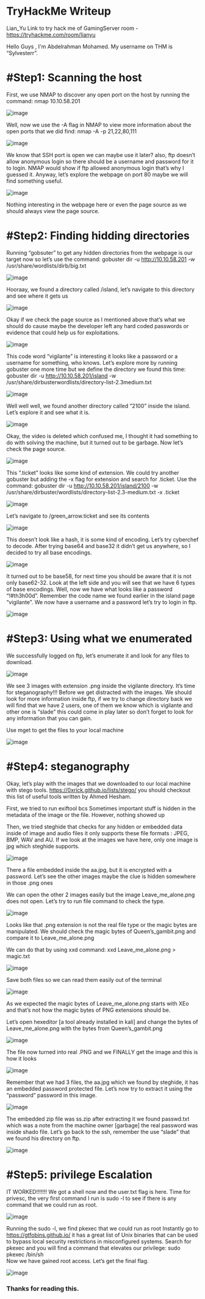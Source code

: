 # TryHackMe Writeup 
Lian_Yu Link to try hack me of GamingServer room - https://tryhackme.com/room/lianyu

Hello Guys , I'm Abdelrahman Mohamed. My username on THM is “Sylvesterr”.

# #Step1: Scanning the host
First, we use NMAP to discover any open port on the host by running the command: nmap 10.10.58.201

![image](https://user-images.githubusercontent.com/118617364/202856505-54a84a2a-84cc-48d6-ad0d-b92fa598cdf4.png)

Well, now we use the -A flag in NMAP to view more information about the open ports that we did find: nmap -A -p 21,22,80,111 

![image](https://user-images.githubusercontent.com/118617364/202856533-40326b12-3d55-426e-ab92-91fbe9c52575.png)

We know that SSH port is open we can maybe use it later?
also, ftp doesn’t allow anonymous login so there should be a username and password for it to login. NMAP would show if ftp allowed anonymous login that’s why I guessed it.
Anyway, let’s explore the webpage on port 80 maybe we will find something useful. 

![image](https://user-images.githubusercontent.com/118617364/202856738-dbbd0904-113d-47ef-955a-6bf95f1a15b9.png)

Nothing interesting in the webpage here or even the page source as we should always view the page source.
# #Step2: Finding hidding directories
Running “gobsuter” to get any hidden directories from the webpage is our target now so let’s use the command: gobuster dir -u http://10.10.58.201 -w /usr/share/wordlists/dirb/big.txt

![image](https://user-images.githubusercontent.com/118617364/202856824-9b50c902-3e5d-43e4-8bba-a8041009da2d.png)

Hooraay, we found a directory called /island, let’s navigate to this directory and see where it gets us

![image](https://user-images.githubusercontent.com/118617364/202856871-17222b0c-827b-49c8-aeab-5369f1202cef.png)

Okay if we check the page source as I mentioned above that’s what we should do cause maybe the developer left any hard coded passwords or evidence that could help us for exploitations.

![image](https://user-images.githubusercontent.com/118617364/202856893-14f951cb-d92c-48f9-ac23-e941ba299042.png)

This code word “vigilante” is interesting it looks like a password or a username for something, who knows. Let’s explore more by running gobuster one more time but we define the directory we found this time: gobuster dir -u http://10.10.58.201/island -w /usr/share/dirbusterwordlists/directory-list-2.3medium.txt

![image](https://user-images.githubusercontent.com/118617364/202856922-8b6769e5-88cf-4e6d-a8b0-e5c04eea3de4.png)

Well well well, we found another directory called “2100” inside the island. Let’s explore it and see what it is.

![image](https://user-images.githubusercontent.com/118617364/202856936-2bdc3d34-4d81-4bf4-8eb4-96b2f0bf6cea.png)

Okay, the video is deleted which confused me, I thought it had something to do with solving the machine, but it turned out to be garbage. Now let’s check the page source.

![image](https://user-images.githubusercontent.com/118617364/202856960-8e26870e-4dc9-4d18-9a03-b6f24aaa5c8a.png)

This “.ticket” looks like some kind of extension. We could try another gobuster but adding the -x flag for extension and search for .ticket. Use the command: gobuster dir -u http://10.10.58.201/island/2100 -w /usr/share/dirbuster/wordlists/directory-list-2.3-medium.txt -x .ticket

![image](https://user-images.githubusercontent.com/118617364/202856970-df287aeb-45a6-4406-b3ed-e29abe87ea5e.png)

Let’s navigate to /green_arrow.ticket and see its contents 

![image](https://user-images.githubusercontent.com/118617364/202856980-4495a160-6615-4987-89d1-1777839a8768.png)

This doesn’t look like a hash, it is some kind of encoding. Let’s try cyberchef to decode. After trying  base64 and  base32 it didn’t get us anywhere, so I decided to try all base encodings.

![image](https://user-images.githubusercontent.com/118617364/202856996-f141a8ec-1282-4d67-b7a4-c43a1adc5f02.png)

It turned out to be base58, for next time you should be aware that it is not only base62-32. Look at the left  side and you will see that we have 6 types of base encodings. Well, now we have what looks like a password “!#th3h00d”. Remember the code name we found earlier in the island page “vigilante”. We now have a username and a password let’s try to login in ftp.

![image](https://user-images.githubusercontent.com/118617364/202857130-826b47bc-73b1-4259-ab8a-d27a722bb45d.png)
# #Step3: Using what we enumerated
We successfully logged on ftp, let’s enumerate it and look for any files to download.

![image](https://user-images.githubusercontent.com/118617364/202857153-4302145a-6426-4bd8-99fc-859d9a2a0462.png)

We see 3 images with extension .png inside the vigilante directory.
It’s time for steganography!!! Before we get distracted with the images. We should look for more information inside ftp, if we try to change directory back we will find that we have 2 users, one of them we know which is vigilante and other one is “slade” this could come in play later so don’t forget to look for any information that you can gain.

Use mget <filename> to get the files to your local machine
  
![image](https://user-images.githubusercontent.com/118617364/202857172-93795942-8bc6-4412-b581-dccac52a78c0.png)
# #Step4: steganography

Okay, let’s play with the images that we downloaded to our local machine with stego tools. https://0xrick.github.io/lists/stego/ you should checkout this list of useful tools written by Ahmed Hesham.
  
First, we tried to run exiftool bcs Sometimes important stuff is hidden in the metadata of the image or the file. However, nothing showed up
  
Then, we tried steghide that checks for any hidden or embedded data inside of image and audio files it only supports these file formats : JPEG, BMP, WAV and AU. If we look at the images we have here, only one image is jpg which steghide supports.
  
![image](https://user-images.githubusercontent.com/118617364/202857198-f313818c-a58a-4638-b76c-fb0960fbf1da.png)

There a file embedded inside the aa.jpg, but it is encrypted with a password. Let’s see the other images maybe the clue is hidden somewhere in those .png ones

We can open the other 2 images easily but the image Leave_me_alone.png  does not open. Let’s try to run file command to check the type.
  
 ![image](https://user-images.githubusercontent.com/118617364/202857304-f30f06bf-08bf-434c-8562-11bd47ffb132.png)
  
Looks like that .png extension is not the real file type or the magic bytes are manipulated. We should check the magic bytes of Queen’s_gambit.png and compare it to Leave_me_alone.png 

We can do that by using xxd command: xxd Leave_me_alone.png > magic.txt
  
 ![image](https://user-images.githubusercontent.com/118617364/202857338-c0deca74-9a84-4ddd-96ba-601080e4ad55.png)

Save both files so we can read them easily out of the terminal 
  
  ![image](https://user-images.githubusercontent.com/118617364/202857493-aaa2194b-83e6-433b-9524-cad660549312.png)

 As we expected the magic bytes of Leave_me_alone.png starts with XEo and that’s not how the magic bytes of PNG extensions should be.
  
Let’s open hexeditor [a tool already installed in kali] and change the bytes of Leave_me_alone.png with the bytes from Queen’s_gambit.png 

  ![image](https://user-images.githubusercontent.com/118617364/202857504-baafd500-0bdf-486a-90fa-d70ea3582d0a.png)

  The file now turned into real .PNG and we FINALLY get the image and this is how it looks

![image](https://user-images.githubusercontent.com/118617364/202857509-4605b900-f526-43cf-8924-7ad9b17bfac5.png)

  Remember that we had 3 files, the aa.jpg which we found by steghide, it has an embedded password protected file. Let’s now try to extract it using the “password” password in this image.
  
  ![image](https://user-images.githubusercontent.com/118617364/202857517-08fd527a-2c59-4991-b6ae-32aff23d9bf0.png)

  The embedded zip file was ss.zip after extracting it we found passwd.txt which was a note from the machine owner [garbage] the real password was inside shado file.
Let’s go back to the ssh, remember the use “slade” that we found his directory on ftp. 
  
  ![image](https://user-images.githubusercontent.com/118617364/202857525-3fcb515a-291a-4209-9b6c-31fdc9214c3e.png)
# #Step5: privilege Escalation
IT WORKED!!!!!!! We got a shell now and the user.txt flag is here.
Time for privesc, the very first command I run is sudo -l to see if there is any command that we could run as root. 

![image](https://user-images.githubusercontent.com/118617364/202857534-e765ffb0-212d-4b37-b31b-273349b404e7.png)
  
  Running the sudo -l, we find pkexec that we could run as root 
Instantly go to https://gtfobins.github.io/ it has a great list of Unix binaries that can be used to bypass local security restrictions in misconfigured systems. Search for pkexec and you will find a command that elevates our privilege: sudo pkexec /bin/sh  
Now we have gained root access. Let’s get the final flag.
  
  ![image](https://user-images.githubusercontent.com/118617364/202857540-a3d225da-eb13-4b71-8582-cbb7d290f473.png)

### Thanks for reading this.
